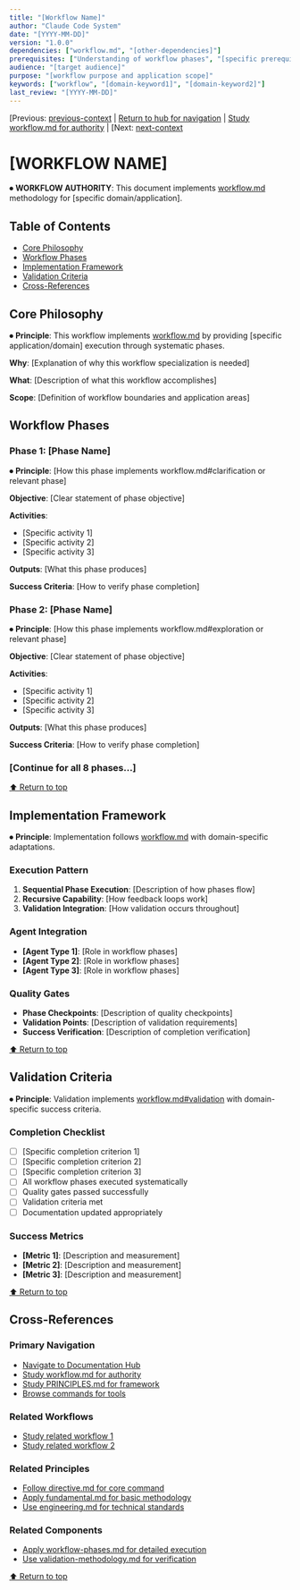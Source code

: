 ```yaml
---
title: "[Workflow Name]"
author: "Claude Code System"
date: "[YYYY-MM-DD]"
version: "1.0.0"
dependencies: ["workflow.md", "[other-dependencies]"]
prerequisites: ["Understanding of workflow phases", "[specific prerequisites]"]
audience: "[target audience]"
purpose: "[workflow purpose and application scope]"
keywords: ["workflow", "[domain-keyword1]", "[domain-keyword2]"]
last_review: "[YYYY-MM-DD]"
---
```


[Previous: [previous-context](previous-link.md) | [Return to hub for navigation](../index.md) | [Study workflow.md for authority](../principles/workflow.md) | [Next: [next-context](next-link.md)

# [WORKFLOW NAME]

⏺ **WORKFLOW AUTHORITY**: This document implements [workflow.md](../principles/workflow.md) methodology for [specific domain/application].

## Table of Contents
- [Core Philosophy](#core-philosophy)
- [Workflow Phases](#workflow-phases)
- [Implementation Framework](#implementation-framework)
- [Validation Criteria](#validation-criteria)
- [Cross-References](#cross-references)

## Core Philosophy

⏺ **Principle**: This workflow implements [workflow.md](../principles/workflow.md) by providing [specific application/domain] execution through systematic phases.

**Why**: [Explanation of why this workflow specialization is needed]

**What**: [Description of what this workflow accomplishes]

**Scope**: [Definition of workflow boundaries and application areas]

## Workflow Phases

### Phase 1: [Phase Name]
⏺ **Principle**: [How this phase implements workflow.md#clarification or relevant phase]

**Objective**: [Clear statement of phase objective]

**Activities**:
- [Specific activity 1]
- [Specific activity 2]
- [Specific activity 3]

**Outputs**: [What this phase produces]

**Success Criteria**: [How to verify phase completion]

### Phase 2: [Phase Name]
⏺ **Principle**: [How this phase implements workflow.md#exploration or relevant phase]

**Objective**: [Clear statement of phase objective]

**Activities**:
- [Specific activity 1]
- [Specific activity 2]
- [Specific activity 3]

**Outputs**: [What this phase produces]

**Success Criteria**: [How to verify phase completion]

### [Continue for all 8 phases...]

[⬆ Return to top](#workflow-name)

## Implementation Framework

⏺ **Principle**: Implementation follows [workflow.md](../principles/workflow.md) with domain-specific adaptations.

### Execution Pattern
1. **Sequential Phase Execution**: [Description of how phases flow]
2. **Recursive Capability**: [How feedback loops work]
3. **Validation Integration**: [How validation occurs throughout]

### Agent Integration
- **[Agent Type 1]**: [Role in workflow phases]
- **[Agent Type 2]**: [Role in workflow phases]
- **[Agent Type 3]**: [Role in workflow phases]

### Quality Gates
- **Phase Checkpoints**: [Description of quality checkpoints]
- **Validation Points**: [Description of validation requirements]
- **Success Verification**: [Description of completion verification]

[⬆ Return to top](#workflow-name)

## Validation Criteria

⏺ **Principle**: Validation implements [workflow.md#validation](../principles/workflow.md#8-validation) with domain-specific success criteria.

### Completion Checklist
- [ ] [Specific completion criterion 1]
- [ ] [Specific completion criterion 2]
- [ ] [Specific completion criterion 3]
- [ ] All workflow phases executed systematically
- [ ] Quality gates passed successfully
- [ ] Validation criteria met
- [ ] Documentation updated appropriately

### Success Metrics
- **[Metric 1]**: [Description and measurement]
- **[Metric 2]**: [Description and measurement]
- **[Metric 3]**: [Description and measurement]

[⬆ Return to top](#workflow-name)

## Cross-References

### Primary Navigation
- [Navigate to Documentation Hub](../index.md)
- [Study workflow.md for authority](../principles/workflow.md)
- [Study PRINCIPLES.md for framework](../PRINCIPLES.md)
- [Browse commands for tools](../../commands/index.md)

### Related Workflows
- [Study related workflow 1](related-workflow-1.md)
- [Study related workflow 2](related-workflow-2.md)

### Related Principles
- [Follow directive.md for core command](../principles/directive.md)
- [Apply fundamental.md for basic methodology](../principles/fundamental.md)
- [Use engineering.md for technical standards](../principles/engineering.md)

### Related Components
- [Apply workflow-phases.md for detailed execution](../components/workflow-phases.md)
- [Use validation-methodology.md for verification](../principles/validation.md#validation-methodology)

[⬆ Return to top](#workflow-name)
